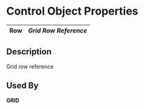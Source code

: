 # Control Object Properties

**Row** |  **_Grid Row Reference_**  
---|---  
  
## Description

Grid row reference

## Used By

**GRID**

